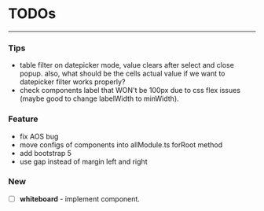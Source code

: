 # TODOs

---

### Tips

- table filter on datepicker mode, value clears after select and close popup. also, what should be the cells actual
  value if we want to datepicker filter works properly?
- check components label that WON't be 100px due to css flex issues (maybe good to change labelWidth to minWidth).

### Feature

- fix AOS bug
- move configs of components into allModule.ts forRoot method
- add bootstrap 5
- use gap instead of margin left and right

### New

- [ ] **whiteboard** - implement component.
